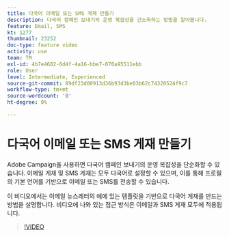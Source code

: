 ```yaml
---
title: 다국어 이메일 또는 SMS 게재 만들기
description: 다국어 캠페인 보내기의 운영 복잡성을 간소화하는 방법을 알아봅니다.
feature: Email, SMS
kt: 1277
thumbnail: 23252
doc-type: feature video
activity: use
team: TM
exl-id: 4b7e4602-6d4f-4a16-bbe7-070a95511ebb
role: User
level: Intermediate, Experienced
source-git-commit: 89df23d00913d36b93d3be03b62c74320524f9c7
workflow-type: tm+mt
source-wordcount: '0'
ht-degree: 0%

---
```


# 다국어 이메일 또는 SMS 게재 만들기

Adobe Campaign을 사용하면 다국어 캠페인 보내기의 운영 복잡성을 단순화할 수 있습니다. 이메일 게재 및 SMS 게재는 모두 다국어로 설정할 수 있으며, 이를 통해 프로필의 기본 언어를 기반으로 이메일 또는 SMS를 전송할 수 있습니다.

이 비디오에서는 이메일 뉴스레터의 예에 있는 템플릿을 기반으로 다국어 게재를 만드는 방법을 설명합니다. 비디오에 나와 있는 접근 방식은 이메일과 SMS 게재 모두에 적용됩니다.

>[!VIDEO](https://video.tv.adobe.com/v/23252?quality=12&learn=on)
